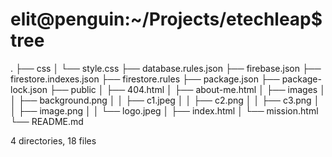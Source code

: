 # elit@penguin:~/Projects/etechleap$ tree
.
├── css
│   └── style.css
├── database.rules.json
├── firebase.json
├── firestore.indexes.json
├── firestore.rules
├── package.json
├── package-lock.json
├── public
│   ├── 404.html
│   ├── about-me.html
│   ├── images
│   │   ├── background.png
│   │   ├── c1.jpeg
│   │   ├── c2.png
│   │   ├── c3.png
│   │   ├── image.png
│   │   └── logo.jpeg
│   ├── index.html
│   └── mission.html
└── README.md

4 directories, 18 files
